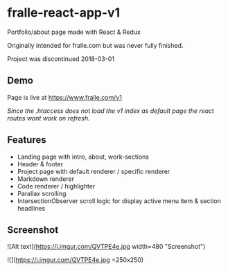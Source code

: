 # fralle-react-app-v1
Portfolio/about page made with React & Redux

Originally intended for fralle.com but was never fully finished.

Project was discontinued 2018-03-01


## Demo
Page is live at https://www.fralle.com/v1

<em>Since the .htaccess does not load the v1 index as default page the react routes wont work on refresh.</em>

## Features
- Landing page with intro, about, work-sections
- Header & footer
- Project page with default renderer / specific renderer
- Markdown renderer
- Code renderer / highlighter
- Parallax scrolling
- IntersectionObserver scroll logic for display active menu item & section headlines

## Screenshot
![Alt text](https://i.imgur.com/QVTPE4e.jpg width=480 "Screenshot")

![](https://i.imgur.com/QVTPE4e.jpg =250x250)

